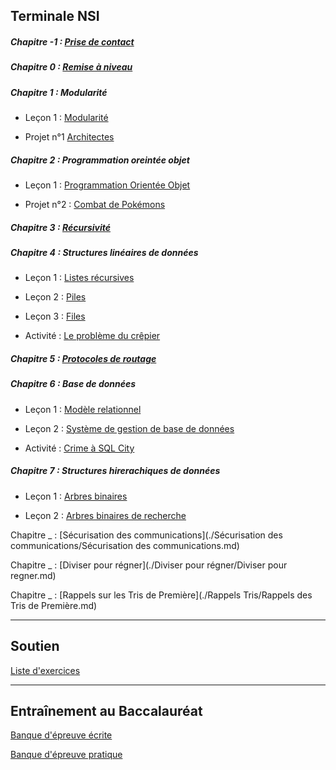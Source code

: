 
## Terminale NSI

##### Chapitre -1 : [Prise de contact](./Prise_de_contact/Prise_de_contact.md)

##### Chapitre 0 : [Remise à niveau](./Remise_à_niveau/Remise_a_niveau.md)

##### Chapitre 1 : Modularité

- Leçon 1 : [Modularité](./Modularité/Modularite.md)

- Projet n°1 [Architectes](./Projets/Projets.md)

##### Chapitre 2 : Programmation oreintée objet

- Leçon 1 : [Programmation Orientée Objet](./Programmation_orientée_objet/Programmation_orientee_objet.md)

- Projet n°2 : [Combat de Pokémons](./Projets/Projets.md)

##### Chapitre 3 : [Récursivité](./Récursivité/Recursivite.md)

##### Chapitre 4 : Structures linéaires de données

- Leçon 1 : [Listes récursives](./Structures_linéaires_de_données/Listes_recursives.md)

- Leçon 2 : [Piles](./Structures_linéaires_de_données/Piles.md)

- Leçon 3 : [Files](./Structures_linéaires_de_données/Files.md)

- Activité : [Le problème du crêpier](./Structures_linéaires_de_données/Activite_probleme_du_crepier.md)

##### Chapitre 5 : [Protocoles de routage](./Pincipe_des_réseaux/Protocoles_de_routage.md)

##### Chapitre 6 : Base de données

- Leçon 1 : [Modèle relationnel](./Base_de_données/Modèle_relationnel.md)

- Leçon 2 : [Système de gestion de base de données](./Base_de_données/Systèmes_de_gestion_de_bases_de_données_relationnelles.md)

- Activité : [Crime à SQL City](./Base_de_données/Crime_à_SQL_City.md)

##### Chapitre 7 : Structures hirerachiques de données

- Leçon 1 : [Arbres binaires](./Structures_arborescentes_de_données/Arbres_binaires.md)

- Leçon 2 : [Arbres binaires de recherche](./Structures_hierarchiques_de_données/Arbres_binaires_de_recherche.md)

Chapitre _ : [Sécurisation des communications](./Sécurisation des communications/Sécurisation des communications.md)

Chapitre _ : [Diviser pour régner](./Diviser pour régner/Diviser pour regner.md)

Chapitre _ : [Rappels sur les Tris de Première](./Rappels Tris/Rappels des Tris de Première.md)

______________________

## Soutien

[Liste d'exercices](./Soutien/soutien.md)

______________________

## Entraînement au Baccalauréat

[Banque d'épreuve écrite](https://pixees.fr/informatiquelycee/term/suj_bac/)

[Banque d'épreuve pratique](https://pixees.fr/informatiquelycee/term/ep/index.html)